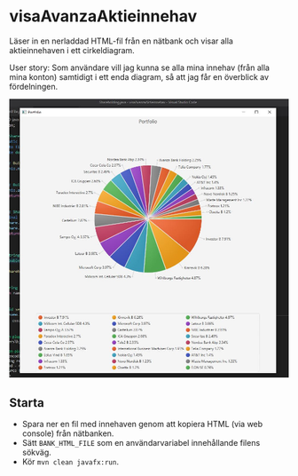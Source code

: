 # visaAvanzaAktieinnehav
Läser in en nerladdad HTML-fil från en nätbank och visar alla aktieinnehaven i ett cirkeldiagram.

User story: Som användare vill jag kunna se alla mina innehav (från alla mina konton) samtidigt i ett enda diagram, så att jag får en överblick av fördelningen.

![Screenshot](screenshot.jpg?raw=true "Screenshot")

## Starta
- Spara ner en fil med innehaven genom att kopiera HTML (via web console) från nätbanken.
- Sätt `BANK_HTML_FILE` som en användarvariabel innehållande  filens sökväg.
- Kör `mvn clean javafx:run`.